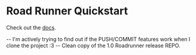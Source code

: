 # Road Runner Quickstart

Check out the [docs](https://rr.brott.dev/docs/v1-0/tuning/).

-- I'm actively trying to find out if the PUSH/COMMIT features work when I clone the project :3
-- Clean copy of the 1.0 Roadrunner release REPO. 
